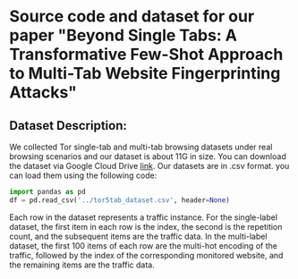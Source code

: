 # Source code and dataset for our paper "Beyond Single Tabs: A Transformative Few-Shot Approach to Multi-Tab Website Fingerprinting Attacks"

## Dataset Description:
We collected Tor single-tab and multi-tab browsing datasets under real browsing scenarios and our dataset is about 11G in size. You can download the dataset via Google Cloud Drive [link](https://drive.google.com/file/d/1S_fiEatE8oy054iqeNusdqHbXn1Qs1xH/view?usp=drive_link).
Our datasets are in .csv format. you can load them using the following code:

~~~ Python
import pandas as pd
df = pd.read_csv('../tor5tab_dataset.csv', header=None)
~~~
Each row in the dataset represents a traffic instance. For the single-label dataset, the first item in each row is the index, the second is the repetition count, and the subsequent items are the traffic data. In the multi-label dataset, the first 100 items of each row are the multi-hot encoding of the traffic, followed by the index of the corresponding monitored website, and the remaining items are the traffic data.

